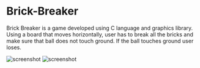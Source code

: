 # Brick-Breaker
Brick Breaker is a game developed using C language and graphics library.
Using a board that moves horizontally, user has to break all the bricks and make sure that ball does not touch ground.
If the ball touches ground user loses.

![screenshot](https://github.com/kevalnagda/Brick-Breaker/blob/master/Screenshots/Screenshot1.png?raw=true)
![screenshot](https://github.com/kevalnagda/Brick-Breaker/blob/master/Screenshots/Screenshot2.png?raw=true)
